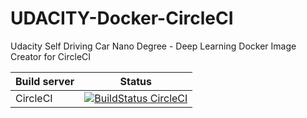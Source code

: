 # UDACITY-Docker-CircleCI
Udacity Self Driving Car Nano Degree - Deep Learning Docker Image Creator for CircleCI

| Build server  | Status |
|---------------|--------|
| CircleCI | [![BuildStatus CircleCI](https://circleci.com/gh/JonathanSchmalhofer/UDACITY-Docker-CircleCI.svg?style=svg)](https://circleci.com/gh/JonathanSchmalhofer/UDACITY-Docker-CircleCI) |